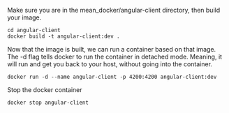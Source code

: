 
Make sure you are in the mean_docker/angular-client directory, then build your image.

```console
cd angular-client
docker build -t angular-client:dev .
```

Now that the image is built, we can run a container based on that image.
The -d flag tells docker to run the container in detached mode. Meaning, it will run and get you back to your host, without going into the container.

```console
docker run -d --name angular-client -p 4200:4200 angular-client:dev
```

Stop the docker container
```
docker stop angular-client
```
